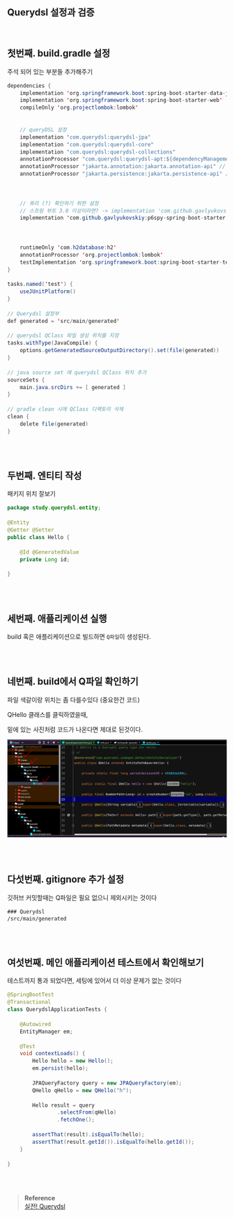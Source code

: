 ## Querydsl 설정과 검증

<br/>

## 첫번째. build.gradle 설정

주석 되어 있는 부분들 추가해주기

```java
dependencies {
	implementation 'org.springframework.boot:spring-boot-starter-data-jpa'
	implementation 'org.springframework.boot:spring-boot-starter-web'
	compileOnly 'org.projectlombok:lombok'


	// queryDSL 설정
	implementation "com.querydsl:querydsl-jpa"
	implementation "com.querydsl:querydsl-core"
	implementation "com.querydsl:querydsl-collections"
	annotationProcessor "com.querydsl:querydsl-apt:${dependencyManagement.importedProperties['querydsl.version']}:jpa" // querydsl JPAAnnotationProcessor 사용 지정
	annotationProcessor "jakarta.annotation:jakarta.annotation-api" // java.lang.NoClassDefFoundError (javax.annotation.Generated) 대응 코드
	annotationProcessor "jakarta.persistence:jakarta.persistence-api" // java.lang.NoClassDefFoundError (javax.annotation.Entity) 대응 코드



	// 쿼리 (?) 확인하기 위한 설정
	// 스프링 부트 3.0 이상이라면? -> implementation 'com.github.gavlyukovskiy:p6spy-spring-boot-starter:1.9.0'
	implementation 'com.github.gavlyukovskiy:p6spy-spring-boot-starter:1.5.8'



	runtimeOnly 'com.h2database:h2'
	annotationProcessor 'org.projectlombok:lombok'
	testImplementation 'org.springframework.boot:spring-boot-starter-test'
}

tasks.named('test') {
	useJUnitPlatform()
}

// Querydsl 설정부
def generated = 'src/main/generated'

// querydsl QClass 파일 생성 위치를 지정
tasks.withType(JavaCompile) {
	options.getGeneratedSourceOutputDirectory().set(file(generated))
}

// java source set 에 querydsl QClass 위치 추가
sourceSets {
	main.java.srcDirs += [ generated ]
}

// gradle clean 시에 QClass 디렉토리 삭제
clean {
	delete file(generated)
}
```


<br/><br/>

## 두번째. 엔티티 작성

패키지 위치 잘보기

```java
package study.querydsl.entity;

@Entity
@Getter @Setter
public class Hello {

    @Id @GeneratedValue
    private Long id;

}
```

<br/><br/>

## 세번째. 애플리케이션 실행

build 혹은 애플리케이션으로 빌드하면 `Q파일`이 생성된다.


<br/><br/>

## 네번째. build에서 Q파일 확인하기

파일 색갈이랑 위치는 좀 다를수있다 (중요한건 코드)

QHello 클래스를 클릭하였을때, 

밑에 있는 사진처럼 코드가 나온다면 제대로 된것이다.


![이미지](/programming/img/입문381.PNG)


<br/><br/>

## 다섯번째. gitignore 추가 설정

깃허브 커밋할때는 Q파일은 필요 없으니 제외시키는 것이다

```
### Querydsl
/src/main/generated
```

<br/><br/>


## 여섯번째. 메인 애플리케이션 테스트에서 확인해보기

테스트까지 통과 되었다면, 세팅에 있어서 더 이상 문제가 없는 것이다


```java
@SpringBootTest
@Transactional
class QuerydslApplicationTests {

	@Autowired
	EntityManager em;

	@Test
	void contextLoads() {
		Hello hello = new Hello();
		em.persist(hello);

		JPAQueryFactory query = new JPAQueryFactory(em);
		QHello qHello = new QHello("h");

		Hello result = query
				.selectFrom(qHello)
				.fetchOne();

		assertThat(result).isEqualTo(hello);
		assertThat(result.getId()).isEqualTo(hello.getId());
	}

}
```


<br/><br/>

>**Reference** <br/>[실전! Querydsl](https://www.inflearn.com/course/querydsl-%EC%8B%A4%EC%A0%84?_gl=1*lhve3a*_ga*OTY2ODU2MjYxLjE2NzkwNjYzNDU.*_ga_85V6SRKGJV*MTY5MjcwODMyNi40Mi4xLjE2OTI3MDgzMzMuNTMuMC4w)

